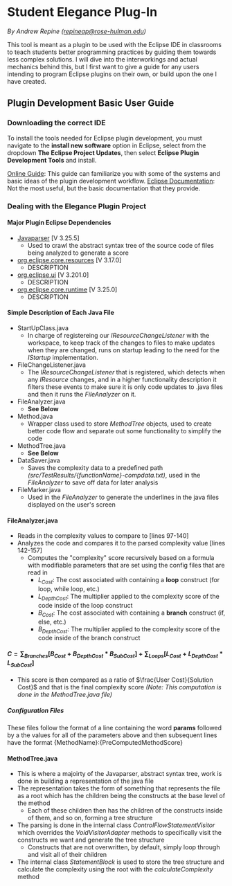 # Student Elegance Plug-In
_By Andrew Repine (repineap@rose-hulman.edu)_

This tool is meant as a plugin to be used with the Eclipse IDE in classrooms to teach students better programming practices by guiding them towards less complex solutions. I will dive into the interworkings and actual mechanics behind this, but I first want to give a guide for any users intending to program Eclipse plugins on their own, or build upon the one I have created.

## Plugin Development Basic User Guide
### Downloading the correct IDE
To install the tools needed for Eclipse plugin development, you must navigate to the **install new software** option in Eclipse, select from the dropdown **The Eclipse Project Updates**, then select **Eclipse Plugin Development Tools** and install. 

[Online Guide](https://medium.com/@ravi_theja/creating-your-first-eclipse-plugin-9b1b5ba33b58 "Eclipse Plugin Software Installation"): This guide can familiarize you with some of the systems and basic ideas of the plugin development workflow.
[Eclipse Documentation](https://help.eclipse.org/latest/index.jsp?topic=%2Forg.eclipse.pde.doc.user%2Fguide%2Ftools%2Feditors%2Fmanifest_editor%2Fdependencies.htm "Eclipse Docs"): Not the most useful, but the basic documentation that they provide.

### Dealing with the Elegance Plugin Project
#### Major Plugin Eclipse Dependencies
- [Javaparser](https://javadoc.io/doc/com.github.javaparser/javaparser-core/latest/index.html "Javaparser Doc") [V 3.25.5]
  - Used to crawl the abstract syntax tree of the source code of files being analyzed to generate a score
- [org.eclipse.core.resources](https://help.eclipse.org/latest/index.jsp?topic=%2Forg.eclipse.platform.doc.isv%2Freference%2Fapi%2Forg%2Feclipse%2Fcore%2Fresources%2Fpackage-summary.html "Resources Doc") [V 3.17.0]
  - DESCRIPTION
- [org.eclipse.ui](https://archive.eclipse.org/eclipse/downloads/documentation/2.0/html/plugins/org.eclipse.platform.doc.isv/reference/api/org/eclipse/ui/package-summary.html "UI Doc") [V 3.201.0]
  - DESCRIPTION
- [org.eclipse.core.runtime](https://help.eclipse.org/latest/nftopic/org.eclipse.platform.doc.isv/reference/api/org/eclipse/core/runtime/package-summary.html "Runtime Doc") [V 3.25.0]
  - DESCRIPTION

#### Simple Description of Each Java File
- StartUpClass.java
  - In charge of registereing our _IResourceChangeListener_ with the workspace, to keep track of the changes to files to make updates when they are changed, runs on startup leading to the need for the _IStartup_ implementation.
- FileChangeListener.java
  - The _IResourceChangeListener_ that is registered, which detects when any _IResource_ changes, and in a higher functionality description it filters these events to make sure it is only code updates to .java files and then it runs the _FileAnalyzer_ on it.
- FileAnalyzer.java
  - **See Below**
- Method.java
  - Wrapper class used to store _MethodTree_ objects, used to create better code flow and separate out some functionality to simplify the code
- MethodTree.java
  - **See Below**
- DataSaver.java
  - Saves the complexity data to a predefined path _(src/TestResults/{functionName}-compdata.txt)_, used in the _FileAnalyzer_ to save off data for later analysis
- FileMarker.java
  - Used in the _FileAnalyzer_ to generate the underlines in the java files displayed on the user's screen

#### FileAnalyzer.java
- Reads in the complexity values to compare to [lines 97-140]
- Analyzes the code and compares it to the parsed complexity value [lines 142-157]
  - Computes the "complexity" score recursively based on a formula with modifiable parameters that are set using the config files that are read in
    - $L_{Cost}$: The cost associated with containing a **loop** construct (for loop, while loop, etc.)
    - $L_{Depth Cost}$: The multiplier applied to the complexity score of the code inside of the loop construct
    - $B_{Cost}$: The cost associated with containing a **branch** construct (if, else, etc.)
    - $B_{Depth Cost}$: The multiplier applied to the complexity score of the code inside of the branch construct
#### $C = \sum_{Branches}[B_{Cost} + B_{Depth Cost}*B_{Sub Cost}] + \sum_{Loops}[L_{Cost} + L_{Depth Cost}*L_{Sub Cost}]$

  - This score is then compared as a ratio of $\frac{User Cost}{Solution Cost}$ and that is the final complexity score _(Note: This computation is done in the MethodTree.java file)_

##### Configuration Files
These files follow the format of a line containing the word **params** followed by a the values for all of the parameters above and then subsequent lines have the format {MethodName}:{PreComputedMethodScore}

#### MethodTree.java
- This is where a majoirty of the Javaparser, abstract syntax tree, work is done in building a representation of the java file
- The representation takes the form of something that represents the file as a root which has the children being the constructs at the base level of the method
  - Each of these children then has the children of the constructs inside of them, and so on, forming a tree structure
- The parsing is done in the internal class _ControlFlowStatementVisitor_ which overrides the _VoidVisitorAdapter_ methods to specifically visit the constructs we want and generate the tree structure
  - Constructs that are not overwritten, by default, simply loop through and visit all of their children
- The internal class _StatementBlock_ is used to store the tree structure and calculate the complexity using the root with the _calculateComplexity_ method
